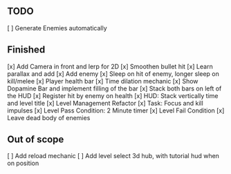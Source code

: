## TODO
[ ] Generate Enemies automatically

## Finished
[x] Add Camera in front and lerp for 2D
[x] Smoothen bullet hit
[x] Learn parallax and add
[x] Add enemy 
[x] Sleep on hit of enemy, longer sleep on kill/melee
[x] Player health bar
[x] Time dilation mechanic
[x] Show Dopamine Bar and implement filling of the bar
[x] Stack both bars on left of the HUD
[x] Register hit by enemy on health
[x] HUD: Stack vertically time and level title 
[x] Level Management Refactor
[x] Task: Focus and kill impulses
[x] Level Pass Condition: 2 Minute timer
[x] Level Fail Condition
[x] Leave dead body of enemies

## Out of scope
[ ] Add reload mechanic
[ ] Add level select 3d hub, with tutorial hud when on position
